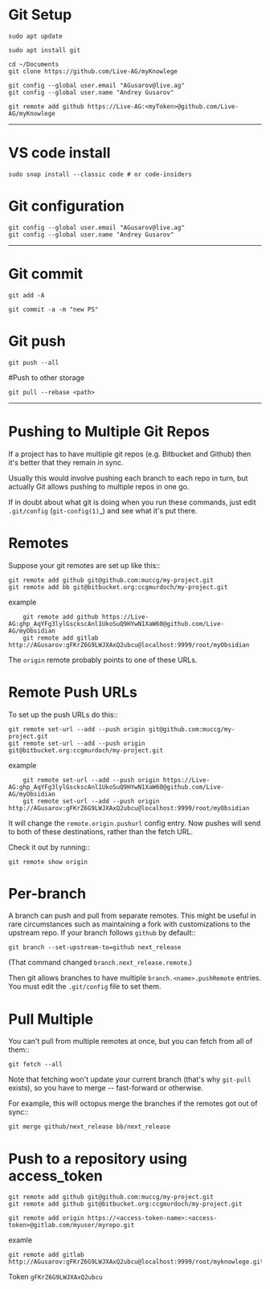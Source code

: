 

# Git Setup

    sudo apt update

    sudo apt install git

    cd ~/Documents
    git clone https://github.com/Live-AG/myKnowlege

    git config --global user.email "AGusarov@live.ag"
    git config --global user.name "Andrey Gusarov"

    git remote add github https://Live-AG:<myToken>@github.com/Live-AG/myKnowlege
---

# VS code install

	sudo snap install --classic code # or code-insiders

# Git configuration

    git config --global user.email "AGusarov@live.ag"
    git config --global user.name "Andrey Gusarov"

---

# Git commit

`git add -A`

`git commit -a -m "new PS"`

# Git push

`git push --all`

#Push to other storage

    git pull --rebase <path>


-----------------------------

# Pushing to Multiple Git Repos

If a project has to have multiple git repos (e.g. Bitbucket and
Github) then it's better that they remain in sync.

Usually this would involve pushing each branch to each repo in turn,
but actually Git allows pushing to multiple repos in one go.

If in doubt about what git is doing when you run these commands, just
edit ``.git/config`` (`git-config(1)`_) and see what it's put there.

# Remotes

Suppose your git remotes are set up like this::

    git remote add github git@github.com:muccg/my-project.git
    git remote add bb git@bitbucket.org:ccgmurdoch/my-project.git

example

        git remote add github https://Live-AG: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@github.com/Live-AG/myObsidian
        git remote add gitlab http://AGusarov:gFKrZ6G9LWJXAxQ2ubcu@localhost:9999/root/myObsidian

The ``origin`` remote probably points to one of these URLs.


# Remote Push URLs

To set up the push URLs do this::

    git remote set-url --add --push origin git@github.com:muccg/my-project.git
    git remote set-url --add --push origin git@bitbucket.org:ccgmurdoch/my-project.git

example

        git remote set-url --add --push origin https://Live-AG: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@github.com/Live-AG/myObsidian
        git remote set-url --add --push origin http://AGusarov:gFKrZ6G9LWJXAxQ2ubcu@localhost:9999/root/myObsidian


It will change the ``remote.origin.pushurl`` config entry. Now pushes
will send to both of these destinations, rather than the fetch URL.

Check it out by running::

    git remote show origin


# Per-branch

A branch can push and pull from separate remotes. This might be useful
in rare circumstances such as maintaining a fork with customizations
to the upstream repo. If your branch follows ``github`` by default::

    git branch --set-upstream-to=github next_release

(That command changed ``branch.next_release.remote``.)

Then git allows branches to have multiple ``branch.<name>.pushRemote``
entries. You must edit the ``.git/config`` file to set them.


# Pull Multiple


You can't pull from multiple remotes at once, but you can fetch from
all of them::

    git fetch --all

Note that fetching won't update your current branch (that's why
``git-pull`` exists), so you have to merge -- fast-forward or
otherwise.

For example, this will octopus merge the branches if the remotes got
out of sync::

    git merge github/next_release bb/next_release

# Push to a repository using access_token

    git remote add github git@github.com:muccg/my-project.git
    git remote add github git@bitbucket.org:ccgmurdoch/my-project.git

    git remote add origin https://<access-token-name>:<access-token>@gitlab.com/myuser/myrepo.git

examle

    git remote add gitlab http://AGusarov:gFKrZ6G9LWJXAxQ2ubcu@localhost:9999/root/myknowlege.git

Token   `gFKrZ6G9LWJXAxQ2ubcu`